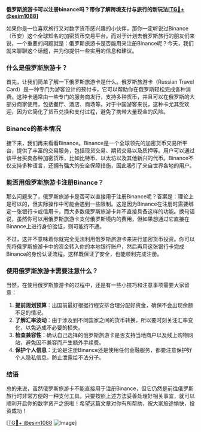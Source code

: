**俄罗斯旅游卡可以注册binance吗？带你了解跨境支付与旅行的新玩法[[TG💪+ @esim1088](https://t.me/s/esim1088)]**

如果你是一位喜欢旅行又对数字货币感兴趣的小伙伴，那你一定听说过Binance（币安）这个全球知名的加密货币交易平台。而对于计划去俄罗斯旅行的朋友们来说，一个重要的问题就是：俄罗斯旅游卡是否能用来注册Binance呢？今天，我们就来聊聊这个话题，并为你提供一些实用的信息和建议。

### 什么是俄罗斯旅游卡？

首先，让我们简单了解一下俄罗斯旅游卡是什么。俄罗斯旅游卡（Russian Travel Card）是一种专门为游客设计的预付卡，它可以帮助你在俄罗斯轻松完成各种消费。这种卡通常由一些专门的服务商发行，支持多种货币，并且可以在俄罗斯的大部分商家使用，包括餐厅、酒店、商场等。对于中国游客来说，这种卡尤其受欢迎，因为它简化了货币兑换和支付过程，避免了携带大量现金的风险。

### Binance的基本情况

接下来，我们再来看看Binance。Binance是一个全球领先的加密货币交易所平台，提供了丰富的交易服务，包括现货交易、期货交易以及质押等。用户可以通过该平台买卖各种加密货币，比如比特币、以太坊以及其他新兴的代币。Binance不仅支持多种语言，还拥有强大的安全保障措施，因此吸引了来自世界各地的用户。

### 能否用俄罗斯旅游卡注册Binance？

那么问题来了，俄罗斯旅游卡是否可以直接用于注册Binance呢？答案是：理论上是可以的，但实际操作中可能会遇到一些限制。这是因为Binance在注册时需要绑定一张银行卡或信用卡，而大多数俄罗斯旅游卡并不直接具备这样的功能。换句话说，虽然你可以用俄罗斯旅游卡支付俄罗斯境内的费用，但如果想通过它直接在Binance上进行身份验证，则可能行不通。

不过，这并不意味着你就完全无法利用俄罗斯旅游卡来进行加密货币投资。你可以先将俄罗斯旅游卡中的资金转入你的本地银行账户，然后再用这张银行卡完成Binance的身份认证流程。这样既保证了安全，也能顺利完成注册。

### 使用俄罗斯旅游卡需要注意什么？

当然，在使用俄罗斯旅游卡的过程中，还是有一些小技巧和注意事项需要大家留意：

1. **提前规划预算**：出国前最好根据行程安排合理分配好资金，确保不会出现余额不足的情况。
2. **了解汇率波动**：由于涉及到不同国家之间的货币转换，所以要时刻关注汇率变化，以免造成不必要的损失。
3. **检查兼容性**：确认自己选择的俄罗斯旅游卡是否支持当地商户以及线上购物网站，避免因不兼容而产生额外手续费。
4. **保护个人信息**：无论是注册Binance还是使用任何金融服务，都要注意保护好个人隐私信息，防止泄露给不法分子。

### 结语

总的来说，虽然俄罗斯旅游卡不能直接用于注册Binance，但它仍然是前往俄罗斯旅行时非常方便的一种支付工具。只要按照上述方法妥善处理好相关事宜，就可以顺利开启你的数字资产之旅啦！希望这篇文章对你有所帮助，祝大家旅途愉快，投资成功！

[[TG💪+ @esim1088](https://t.me/s/esim1088) ![Image](https://i.postimg.cc/4NQfJmqS/Snipaste-2025-05-13-00-14-12.png)]